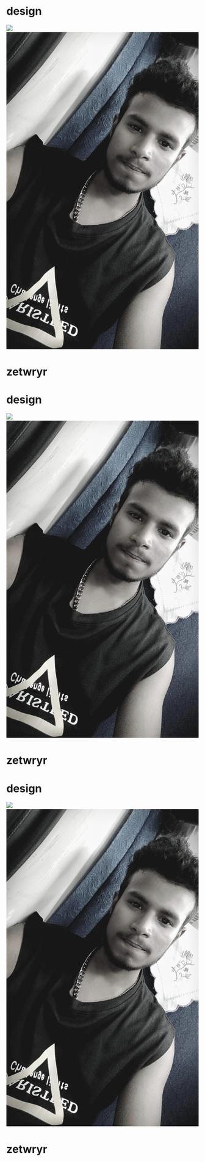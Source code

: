 # design
![](https://gitlab.com/picbed/bed/uploads/75985eac80cb11269120d0283ce6a8a5/logo.png)
![](img1/365159435_2609371212563090_3227276720113144688_n.jpg)
# zetwryr
# design
![](https://gitlab.com/picbed/bed/uploads/75985eac80cb11269120d0283ce6a8a5/logo.png)
![](img1/365159435_2609371212563090_3227276720113144688_n.jpg)
# zetwryr
# design
![](https://gitlab.com/picbed/bed/uploads/75985eac80cb11269120d0283ce6a8a5/logo.png)
![](img1/365159435_2609371212563090_3227276720113144688_n.jpg)
# zetwryr
